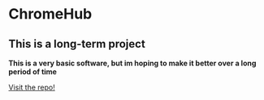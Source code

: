# ChromeHub

## This is a long-term project

**This is a very basic software, but im hoping to make it better over a long period of time**

[Visit the repo!](https://github.com/muffin-man300/ChromeHub.git)
